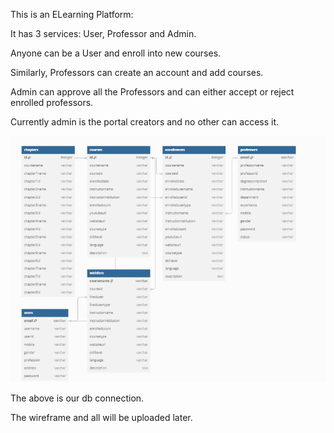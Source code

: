 This is an ELearning Platform:

It has 3 services: User, Professor and Admin.

Anyone can be a User and enroll into new courses.

Similarly, Professors can create an account and add courses.

Admin can approve all the Professors and can either accept or reject enrolled professors.

Currently admin is the portal creators and no other can access it.

![img.png](img.png)

The above is our db connection.

The wireframe and all will be uploaded later.
